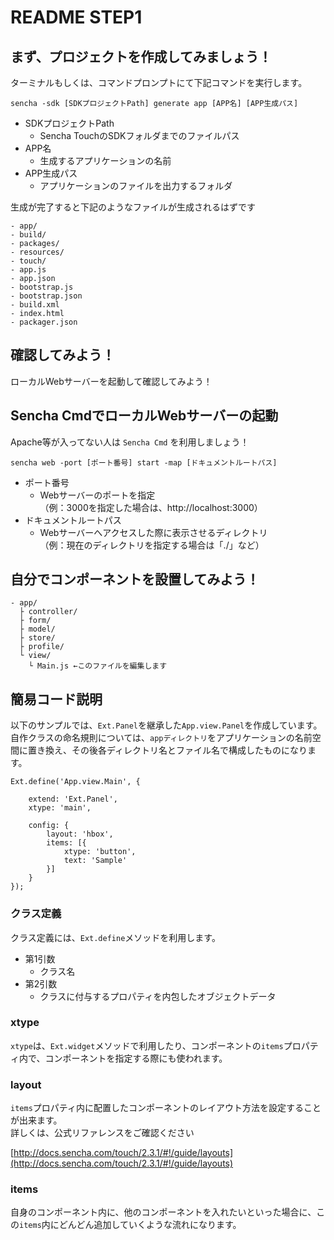 # README STEP1

## まず、プロジェクトを作成してみましょう！

ターミナルもしくは、コマンドプロンプトにて下記コマンドを実行します。

    sencha -sdk [SDKプロジェクトPath] generate app [APP名] [APP生成パス]
    
- SDKプロジェクトPath
    - Sencha TouchのSDKフォルダまでのファイルパス
- APP名
    - 生成するアプリケーションの名前
- APP生成パス
    - アプリケーションのファイルを出力するフォルダ


生成が完了すると下記のようなファイルが生成されるはずです

    - app/
    - build/
    - packages/
    - resources/
    - touch/
    - app.js
    - app.json
    - bootstrap.js
    - bootstrap.json
    - build.xml
    - index.html
    - packager.json


## 確認してみよう！

ローカルWebサーバーを起動して確認してみよう！

## Sencha CmdでローカルWebサーバーの起動

Apache等が入ってない人は `Sencha Cmd` を利用しましょう！

    sencha web -port [ポート番号] start -map [ドキュメントルートパス]

- ポート番号
    - Webサーバーのポートを指定  
      （例：3000を指定した場合は、http://localhost:3000）
- ドキュメントルートパス
    - Webサーバーへアクセスした際に表示させるディレクトリ  
      （例：現在のディレクトリを指定する場合は「./」など）

## 自分でコンポーネントを設置してみよう！

    - app/
      ├ controller/
      ├ form/
      ├ model/
      ├ store/
      ├ profile/
      └ view/
        └ Main.js ←このファイルを編集します

## 簡易コード説明

以下のサンプルでは、`Ext.Panel`を継承した`App.view.Panel`を作成しています。  
自作クラスの命名規則については、`appディレクトリ`をアプリケーションの名前空間に置き換え、その後各ディレクトリ名とファイル名で構成したものになります。

    Ext.define('App.view.Main', {
     
        extend: 'Ext.Panel',
        xtype: 'main',
     
        config: {
            layout: 'hbox',
            items: [{
                xtype: 'button',
                text: 'Sample'
            }]
        }
    });



### クラス定義

クラス定義には、`Ext.define`メソッドを利用します。

- 第1引数
    - クラス名
- 第2引数
    - クラスに付与するプロパティを内包したオブジェクトデータ

### xtype

`xtype`は、`Ext.widget`メソッドで利用したり、コンポーネントの`items`プロパティ内で、コンポーネントを指定する際にも使われます。

### layout

`items`プロパティ内に配置したコンポーネントのレイアウト方法を設定することが出来ます。  
詳しくは、公式リファレンスをご確認ください

[http://docs.sencha.com/touch/2.3.1/#!/guide/layouts](http://docs.sencha.com/touch/2.3.1/#!/guide/layouts)

### items

自身のコンポーネント内に、他のコンポーネントを入れたいといった場合に、この`items`内にどんどん追加していくような流れになります。
